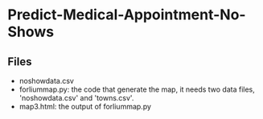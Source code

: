 # Predict-Medical-Appointment-No-Shows

## Files
* noshowdata.csv
* forliummap.py: the code that generate the map, it needs two data files, 'noshowdata.csv' and 'towns.csv'.
* map3.html: the output of forliummap.py
